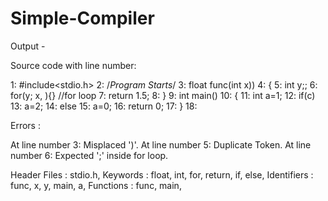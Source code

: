 # Simple-Compiler
Output - 

Source code with line number: 

1: #include<stdio.h>
2: /*Program Starts*/
3: float func(int x))
4: {
5: int y;;
6: for(y; x, ){} //for loop
7: return 1.5;
8: }
9: int main()
10: {
11: int a=1;
12: if(c)
13: a=2;
14: else
15: a=0;
16: return 0;
17: }
18: 


Errors : 

At line number 3: Misplaced ')'.
At line number 5: Duplicate Token.
At line number 6: Expected ';' inside for loop.

Header Files : stdio.h, 
Keywords : float, int, for, return, if, else, 
Identifiers : func, x, y, main, a, 
Functions : func, main, 



